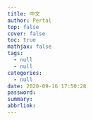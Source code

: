 ```yaml
---
title: 中文
author: Pertal
top: false
cover: false
toc: true
mathjax: false
tags:
  - null
  - null
categories:
  - null
date: 2020-09-16 17:50:28
password:
summary:
abbrlink:
---
```


